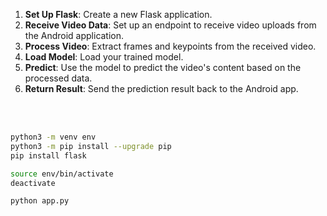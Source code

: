 1. **Set Up Flask**: Create a new Flask application.
2. **Receive Video Data**: Set up an endpoint to receive video uploads from the Android application.
3. **Process Video**: Extract frames and keypoints from the received video.
4. **Load Model**: Load your trained model.
5. **Predict**: Use the model to predict the video's content based on the processed data.
6. **Return Result**: Send the prediction result back to the Android app.

<br>
<br>

```bash
python3 -m venv env
python3 -m pip install --upgrade pip
pip install flask 
```

```bash
source env/bin/activate
deactivate
```

```bash 
python app.py
```
